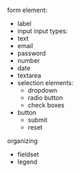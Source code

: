form element:
- label
- input
input types:
- text
- email
- password
- number
- date
- textarea
- selection elements:
    - dropdown
    - radio button
    - check boxes
- button
    - submit
    - reset

organizing
- fieldset
- legend

